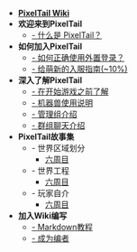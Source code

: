 * [**PixelTail Wiki**](/zh-cn/index.md)
* **欢迎来到PixelTail**
  - [- 什么是 PixelTail？](/zh-cn/introduction.md)
* **如何加入PixelTail**
  - [- 如何正确使用外置登录？](/zh-cn/getting-start/littleskin.md)
  - [- 给萌新的入服指南(~10%)](/zh-cn/getting-start/newbie.md)
* **深入了解PixelTail**
  - [- 在开始游戏之前了解]()
  - [- 机器兽使用说明]()
  - [- 管理组介绍]()
  - [- 群组聊天介绍]()
* **PixelTail故事集**
  - \- 世界区域划分
    - [六周目]()
  - \- 世界工程
    - [六周目]()
  - \- 玩家自介
    - [六周目]()
* **加入Wiki编写**
  - [- Markdown教程]()
  - [- 成为编者]()